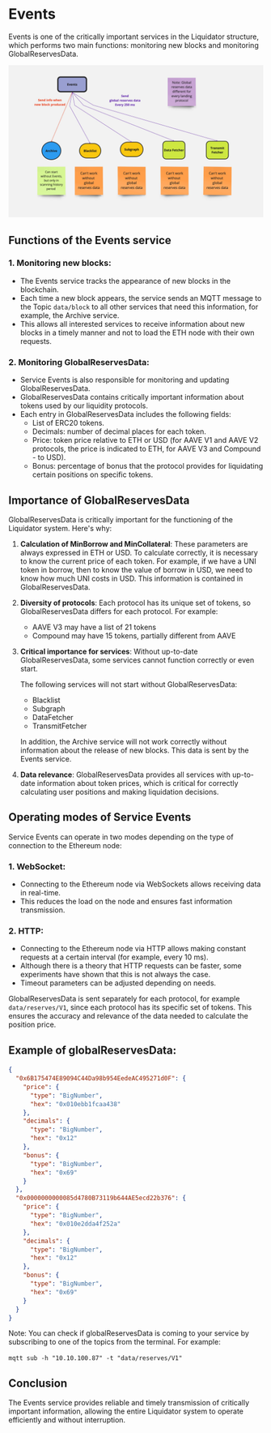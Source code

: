 # Events

Events is one of the critically important services in the Liquidator structure, which performs two main functions: monitoring new blocks and monitoring GlobalReservesData.

![Events Service](../images/events.jpg)

## Functions of the Events service

### 1. Monitoring new blocks:

- The Events service tracks the appearance of new blocks in the blockchain.
- Each time a new block appears, the service sends an MQTT message to the Topic `data/block` to all other services that need this information, for example, the Archive service.
- This allows all interested services to receive information about new blocks in a timely manner and not to load the ETH node with their own requests.

### 2. Monitoring GlobalReservesData:

- Service Events is also responsible for monitoring and updating GlobalReservesData.
- GlobalReservesData contains critically important information about tokens used by our liquidity protocols.
- Each entry in GlobalReservesData includes the following fields:
  - List of ERC20 tokens.
  - Decimals: number of decimal places for each token.
  - Price: token price relative to ETH or USD (for AAVE V1 and AAVE V2 protocols, the price is indicated to ETH, for AAVE V3 and Compound - to USD).
  - Bonus: percentage of bonus that the protocol provides for liquidating certain positions on specific tokens.

## Importance of GlobalReservesData

GlobalReservesData is critically important for the functioning of the Liquidator system. Here's why:

1. **Calculation of MinBorrow and MinCollateral**: These parameters are always expressed in ETH or USD. To calculate correctly, it is necessary to know the current price of each token. For example, if we have a UNI token in borrow, then to know the value of borrow in USD, we need to know how much UNI costs in USD. This information is contained in GlobalReservesData.

2. **Diversity of protocols**: Each protocol has its unique set of tokens, so GlobalReservesData differs for each protocol. For example:

   - AAVE V3 may have a list of 21 tokens
   - Compound may have 15 tokens, partially different from AAVE

3. **Critical importance for services**: Without up-to-date GlobalReservesData, some services cannot function correctly or even start.

   The following services will not start without GlobalReservesData:

   - Blacklist
   - Subgraph
   - DataFetcher
   - TransmitFetcher

   In addition, the Archive service will not work correctly without information about the release of new blocks. This data is sent by the Events service.

4. **Data relevance**: GlobalReservesData provides all services with up-to-date information about token prices, which is critical for correctly calculating user positions and making liquidation decisions.

## Operating modes of Service Events

Service Events can operate in two modes depending on the type of connection to the Ethereum node:

### 1. WebSocket:

- Connecting to the Ethereum node via WebSockets allows receiving data in real-time.
- This reduces the load on the node and ensures fast information transmission.

### 2. HTTP:

- Connecting to the Ethereum node via HTTP allows making constant requests at a certain interval (for example, every 10 ms).
- Although there is a theory that HTTP requests can be faster, some experiments have shown that this is not always the case.
- Timeout parameters can be adjusted depending on needs.

GlobalReservesData is sent separately for each protocol, for example `data/reserves/V1`, since each protocol has its specific set of tokens. This ensures the accuracy and relevance of the data needed to calculate the position price.

## Example of globalReservesData:

```json
{
  "0x6B175474E89094C44Da98b954EedeAC495271d0F": {
    "price": {
      "type": "BigNumber",
      "hex": "0x010ebb1fcaa438"
    },
    "decimals": {
      "type": "BigNumber",
      "hex": "0x12"
    },
    "bonus": {
      "type": "BigNumber",
      "hex": "0x69"
    }
  },
  "0x0000000000085d4780B73119b644AE5ecd22b376": {
    "price": {
      "type": "BigNumber",
      "hex": "0x010e2dda4f252a"
    },
    "decimals": {
      "type": "BigNumber",
      "hex": "0x12"
    },
    "bonus": {
      "type": "BigNumber",
      "hex": "0x69"
    }
  }
}
```

Note: You can check if globalReservesData is coming to your service by subscribing to one of the topics from the terminal.
For example:

`mqtt sub -h "10.10.100.87" -t "data/reserves/V1"`

## Conclusion

The Events service provides reliable and timely transmission of critically important information, allowing the entire Liquidator system to operate efficiently and without interruption.
